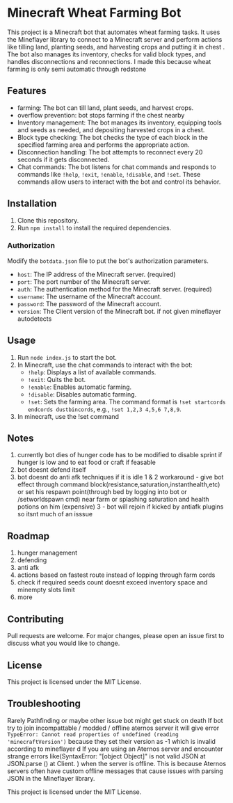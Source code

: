 # Minecraft Wheat Farming Bot

This project is a Minecraft bot that automates wheat farming tasks. It uses the Mineflayer library to connect to a Minecraft server and perform actions like tilling land, planting seeds, and harvesting crops and putting it in chest . The bot also manages its inventory, checks for valid block types, and handles disconnections and reconnections.
I made this because wheat farming is only semi automatic through redstone

## Features

- farming: The bot can till land, plant seeds, and harvest crops.
- overflow prevention: bot stops farming if the chest nearby
- Inventory management: The bot manages its inventory, equipping tools and seeds as needed, and depositing harvested crops in a chest.
- Block type checking: The bot checks the type of each block in the specified farming area and performs the appropriate action.
- Disconnection handling: The bot attempts to reconnect every 20 seconds if it gets disconnected.
- Chat commands: The bot listens for chat commands and responds to commands like `!help`, `!exit`, `!enable`, `!disable`, and `!set`. These commands allow users to interact with the bot and control its behavior.

## Installation

1. Clone this repository.
2. Run `npm install` to install the required dependencies.

### Authorization
Modify the `botdata.json` file to put the bot's authorization parameters.
 - `host`: The IP address of the Minecraft server. (required)
 - `port`: The port number of the Minecraft server.
 - `auth`: The authentication method for the Minecraft server. (required)
 - `username`: The username of the Minecraft account.
 - `password`: The password of the Minecraft account.
 - `version`: The Client version of the Minecraft bot. if not given mineflayer autodetects

## Usage

1. Run `node index.js` to start the bot.
2. In Minecraft, use the chat commands to interact with the bot:
   - `!help`: Displays a list of available commands.
   - `!exit`: Quits the bot.
   - `!enable`: Enables automatic farming.
   - `!disable`: Disables automatic farming.
   - `!set`: Sets the farming area. The command format is `!set startcords endcords dustbincords`, e.g., `!set 1,2,3 4,5,6 7,8,9`.
3. In minecraft, use the !set command

## Notes

1.  currently bot dies of hunger code has to be modified to disable sprint if hunger is low and  to eat food or craft  if feasable
2.  bot doesnt defend itself
3.  bot doesnt do anti afk techniques if it is idle
    1 & 2 workaround - give bot effect through command block(resistance,saturation,instanthealth,etc) or set his respawn point(through bed by logging into bot or /setworldspawn cmd) near farm or splashing saturation and health potions on him (expensive)
    3 - bot will rejoin if kicked by antiafk plugins so itsnt much of an isssue

## Roadmap

1.  hunger management
2.  defending
3.  anti afk
4.  actions based on fastest route instead of lopping through farm cords
5.  check if required seeds count doesnt exceed inventory space and minempty slots limit
6.  more 

## Contributing

Pull requests are welcome. For major changes, please open an issue first to discuss what you would like to change.

## License

This project is licensed under the MIT License.

## Troubleshooting
Rarely Pathfinding or maybe other issue bot might get stuck on death
If bot try to join incompattable / modded / offline aternos server it will give error `TypeError: Cannot read properties of undefined (reading 'minecraftVersion')` because they set their version as -1 which is invalid according to mineflayer d
If you are using an Aternos server and encounter strange errors like(SyntaxError: "[object Object]" is not valid JSON
at JSON.parse (<anonymous>)
at Client.<anonymous> ) when the server is offline. This is because Aternos servers often have custom offline messages that cause issues with parsing JSON in the Mineflayer library.

This project is licensed under the MIT License.
